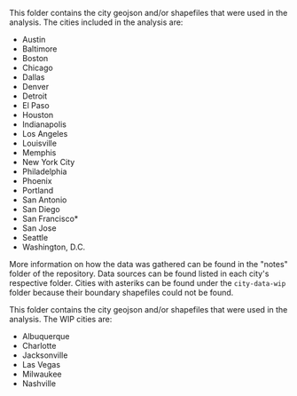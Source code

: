 This folder contains the city geojson and/or shapefiles that were used in the analysis. The cities included in the analysis are:

- Austin
- Baltimore
- Boston
- Chicago
- Dallas
- Denver
- Detroit
- El Paso
- Houston
- Indianapolis
- Los Angeles
- Louisville
- Memphis
- New York City
- Philadelphia
- Phoenix
- Portland
- San Antonio
- San Diego
- San Francisco*
- San Jose
- Seattle
- Washington, D.C.

More information on how the data was gathered can be found in the "notes" folder of the repository. Data sources can be found listed in each city's respective folder. Cities with asteriks can be found under the `city-data-wip` folder because their boundary shapefiles could not be found. 


This folder contains the city geojson and/or shapefiles that were used in the analysis. The WIP cities are:
- Albuquerque
- Charlotte
- Jacksonville
- Las Vegas
- Milwaukee
- Nashville 
